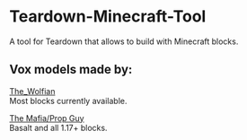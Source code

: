 # Teardown-Minecraft-Tool
A tool for Teardown that allows to build with Minecraft blocks.

## Vox models made by:
[The_Wolfian](https://steamcommunity.com/id/76561198117485448_0)<br>
Most blocks currently available.

[The Mafia/Prop Guy](https://steamcommunity.com/profiles/76561198044940820)<br>
Basalt and all 1.17+ blocks.
